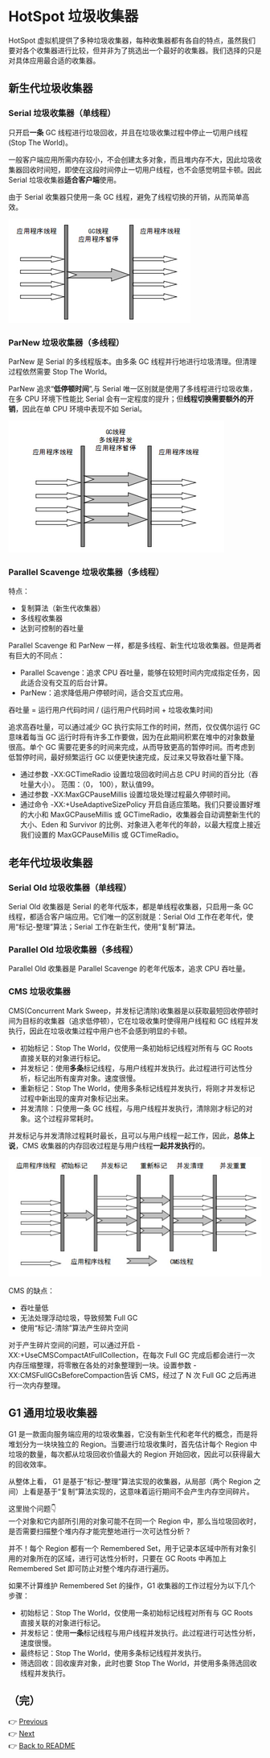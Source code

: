 # HotSpot 垃圾收集器

HotSpot 虚拟机提供了多种垃圾收集器，每种收集器都有各自的特点，虽然我们要对各个收集器进行比较，但并非为了挑选出一个最好的收集器。我们选择的只是对具体应用最合适的收集器。

## 新生代垃圾收集器

### Serial 垃圾收集器（单线程）

只开启**一条** GC 线程进行垃圾回收，并且在垃圾收集过程中停止一切用户线程\(Stop The World\)。

一般客户端应用所需内存较小，不会创建太多对象，而且堆内存不大，因此垃圾收集器回收时间短，即使在这段时间停止一切用户线程，也不会感觉明显卡顿。因此 Serial 垃圾收集器**适合客户端**使用。

由于 Serial 收集器只使用一条 GC 线程，避免了线程切换的开销，从而简单高效。 

![Serial](/images/serial.png)

### ParNew 垃圾收集器（多线程）

ParNew 是 Serial 的多线程版本。由多条 GC 线程并行地进行垃圾清理。但清理过程依然需要 Stop The World。

ParNew 追求“**低停顿时间**”,与 Serial 唯一区别就是使用了多线程进行垃圾收集，在多 CPU 环境下性能比 Serial 会有一定程度的提升；但**线程切换需要额外的开销**，因此在单 CPU 环境中表现不如 Serial。

![ParNew](/images/parnew.png)

### Parallel Scavenge 垃圾收集器（多线程）

特点：

- 复制算法（新生代收集器）
- 多线程收集器
- 达到可控制的吞吐量

Parallel Scavenge 和 ParNew 一样，都是多线程、新生代垃圾收集器。但是两者有巨大的不同点：

* Parallel Scavenge：追求 CPU 吞吐量，能够在较短时间内完成指定任务，因此适合没有交互的后台计算。
* ParNew：追求降低用户停顿时间，适合交互式应用。

吞吐量 = 运行用户代码时间 / \(运行用户代码时间 + 垃圾收集时间\)

追求高吞吐量，可以通过减少 GC 执行实际工作的时间，然而，仅仅偶尔运行 GC 意味着每当 GC 运行时将有许多工作要做，因为在此期间积累在堆中的对象数量很高。单个 GC 需要花更多的时间来完成，从而导致更高的暂停时间。而考虑到低暂停时间，最好频繁运行 GC 以便更快速完成，反过来又导致吞吐量下降。

* 通过参数 -XX:GCTimeRadio 设置垃圾回收时间占总 CPU 时间的百分比（吞吐量大小）。                    范围：（0， 100），默认值99。
* 通过参数 -XX:MaxGCPauseMillis 设置垃圾处理过程最久停顿时间。
* 通过命令 -XX:+UseAdaptiveSizePolicy 开启自适应策略。我们只要设置好堆的大小和 MaxGCPauseMillis 或 GCTimeRadio，收集器会自动调整新生代的大小、Eden 和 Survivor 的比例、对象进入老年代的年龄，以最大程度上接近我们设置的 MaxGCPauseMillis 或 GCTimeRadio。

## 老年代垃圾收集器

### Serial Old 垃圾收集器（单线程）

Serial Old 收集器是 Serial 的老年代版本，都是单线程收集器，只启用一条 GC 线程，都适合客户端应用。它们唯一的区别就是：Serial Old 工作在老年代，使用“标记-整理”算法；Serial 工作在新生代，使用“复制”算法。

### Parallel Old 垃圾收集器（多线程）

Parallel Old 收集器是 Parallel Scavenge 的老年代版本，追求 CPU 吞吐量。

### CMS 垃圾收集器

CMS\(Concurrent Mark Sweep，并发标记清除\)收集器是以获取最短回收停顿时间为目标的收集器（追求低停顿），它在垃圾收集时使得用户线程和 GC 线程并发执行，因此在垃圾收集过程中用户也不会感到明显的卡顿。

* 初始标记：Stop The World，仅使用一条初始标记线程对所有与 GC Roots 直接关联的对象进行标记。
* 并发标记：使用**多条**标记线程，与用户线程并发执行。此过程进行可达性分析，标记出所有废弃对象。速度很慢。
* 重新标记：Stop The World，使用多条标记线程并发执行，将刚才并发标记过程中新出现的废弃对象标记出来。
* 并发清除：只使用一条 GC 线程，与用户线程并发执行，清除刚才标记的对象。这个过程非常耗时。

并发标记与并发清除过程耗时最长，且可以与用户线程一起工作，因此，**总体上说**，CMS 收集器的内存回收过程是与用户线程**一起并发执行**的。

![CMS](/images/cms.png)

CMS 的缺点：

* 吞吐量低
* 无法处理浮动垃圾，导致频繁 Full GC
* 使用“标记-清除”算法产生碎片空间

对于产生碎片空间的问题，可以通过开启 -XX:+UseCMSCompactAtFullCollection，在每次 Full GC 完成后都会进行一次内存压缩整理，将零散在各处的对象整理到一块。设置参数 -XX:CMSFullGCsBeforeCompaction告诉 CMS，经过了 N 次 Full GC 之后再进行一次内存整理。

## G1 通用垃圾收集器

G1 是一款面向服务端应用的垃圾收集器，它没有新生代和老年代的概念，而是将堆划分为一块块独立的 Region。当要进行垃圾收集时，首先估计每个 Region 中垃圾的数量，每次都从垃圾回收价值最大的 Region 开始回收，因此可以获得最大的回收效率。

从整体上看， G1 是基于“标记-整理”算法实现的收集器，从局部（两个 Region 之间）上看是基于“复制”算法实现的，这意味着运行期间不会产生内存空间碎片。

这里抛个问题👇<br>
一个对象和它内部所引用的对象可能不在同一个 Region 中，那么当垃圾回收时，是否需要扫描整个堆内存才能完整地进行一次可达性分析？

并不！每个 Region 都有一个 Remembered Set，用于记录本区域中所有对象引用的对象所在的区域，进行可达性分析时，只要在 GC Roots 中再加上 Remembered Set 即可防止对整个堆内存进行遍历。

如果不计算维护 Remembered Set 的操作，G1 收集器的工作过程分为以下几个步骤：

* 初始标记：Stop The World，仅使用一条初始标记线程对所有与 GC Roots 直接关联的对象进行标记。
* 并发标记：使用**一条**标记线程与用户线程并发执行。此过程进行可达性分析，速度很慢。
* 最终标记：Stop The World，使用多条标记线程并发执行。
* 筛选回收：回收废弃对象，此时也要 Stop The World，并使用多条筛选回收线程并发执行。

（完）
---
👉 [Previous](/docs/03-gc-algorithms.md)<br>
👉 [Next](/docs/05-memory-allocation-gc.md)<br>
👉 [Back to README](../README.md)